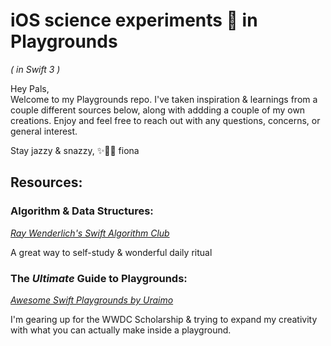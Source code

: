 # iOS science experiments 🔬 in Playgrounds
_*( in Swift 3 )*_


Hey Pals,  
Welcome to my Playgrounds repo. I've taken inspiration & learnings from a couple different sources below, along with addding a couple of my own creations. Enjoy and feel free to reach out with any questions, concerns, or general interest. 

Stay jazzy & snazzy, 
✨🎷🐛 fiona

## Resources: 

### Algorithm & Data Structures:

*[Ray Wenderlich's Swift Algorithm Club](https://github.com/raywenderlich/swift-algorithm-club)*

A great way to self-study & wonderful daily ritual

### The *Ultimate* Guide to Playgrounds: 

*[Awesome Swift Playgrounds by Uraimo](https://github.com/uraimo/Awesome-Swift-Playgrounds)*

I'm gearing up for the WWDC Scholarship & trying to expand my creativity with what you can actually make inside a playground.
